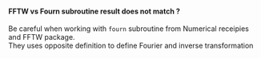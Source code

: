 #### FFTW vs Fourn subroutine result does not match ?

Be careful when working with `fourn` subroutine from Numerical receipies and FFTW package.   
They uses opposite definition to define Fourier and inverse transformation